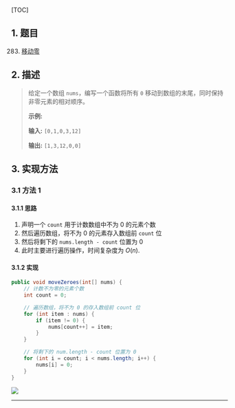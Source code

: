 [TOC]

## 1. 题目

283.  [移动零](https://leetcode-cn.com/problems/move-zeroes/)

## 2. 描述

>   给定一个数组 `nums`，编写一个函数将所有 `0` 移动到数组的末尾，同时保持非零元素的相对顺序。
>
>   **示例:**
>
>   **输入:**  `[0,1,0,3,12]`
>
>   **输出:**  `[1,3,12,0,0]`



## 3. 实现方法

### 3.1 方法 1

#### 3.1.1 思路

1.  声明一个 `count` 用于计数数组中不为 0 的元素个数
2.  然后遍历数组，将不为 0 的元素存入数组前 `count` 位
3.  然后将剩下的 `nums.length - count` 位置为 0
4.  此时主要进行遍历操作，时间复杂度为 $O(n)$.

#### 3.1.2 实现

```java
public void moveZeroes(int[] nums) {
    // 计数不为零的元素个数
    int count = 0;

    // 遍历数组，将不为 0 的存入数组前 count 位
    for (int item : nums) {
        if (item != 0) {
            nums[count++] = item;
        }
    }

    // 将剩下的 num.length - count 位置为 0
    for (int i = count; i < nums.length; i++) {
        nums[i] = 0;
    }
}
```

![](https://gitee.com/cunyu1943/images/raw/master/ImgsUbuntu/20200510234310.png)

---
<link rel="stylesheet" href="https://cdnjs.cloudflare.com/ajax/libs/social-share.js/1.0.16/css/share.min.css">
<center><div class="social-share"></div></center>
<script type="text/javascript" src="https://cdnjs.cloudflare.com/ajax/libs/social-share.js/1.0.16/js/social-share.min.js"></script>